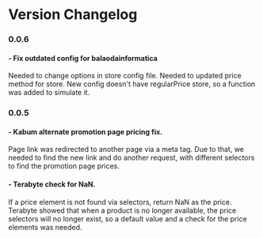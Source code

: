# Version Changelog

### 0.0.6
#### - Fix outdated config for balaodainformatica
Needed to change options in store config file.
Needed to updated price method for store.
New config doesn't have regularPrice store, so a function was added to simulate it.

### 0.0.5
#### - Kabum alternate promotion page pricing fix.
Page link was redirected to another page via a meta tag.
Due to that, we needed to find the new link and do another request,
with different selectors to find the promotion page prices.

#### - Terabyte check for NaN.
If a price element is not found via selectors, return NaN as the price.
Terabyte showed that when a product is no longer available, the price selectors will no longer exist,
so a default value and a check for the price elements was needed.
